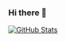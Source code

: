 ### Hi there 👋

<!--
**emmanueldonkor/emmanueldonkor** is a ✨ _special_ ✨ repository because its `README.md` (this file) appears on your GitHub profile.

Here are some ideas to get you started:

- 🔭 I’m currently working on ...
- 🌱 I’m currently learning ...
- 👯 I’m looking to collaborate on ...
- 🤔 I’m looking for help with ...
- 💬 Ask me about ...
- 📫 How to reach me: ...
- 😄 Pronouns: ...
- ⚡ Fun fact: ...
-->


[![GitHub Stats](https://github-readme-stats.vercel.app/api?username=emmanueldonkor&theme=dark&show_icons=true&icon_color=ffffff&bg_color=151515)](https://github.com/emmanueldonkor/emmanueldonkor)

